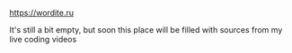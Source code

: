 https://wordite.ru

It's still a bit empty, but soon this place will be filled with sources from my live coding videos

<!---
Wordite/Wordite is a ✨ special ✨ repository because its `README.md` (this file) appears on your GitHub profile.
You can click the Preview link to take a look at your changes.
--->
